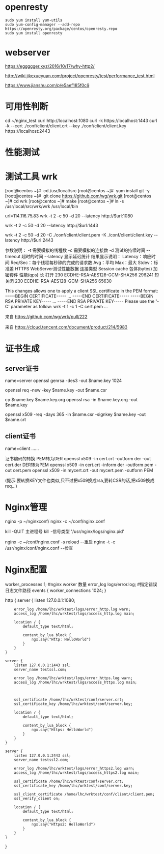 # openresty

	sudo yum install yum-utils
    sudo yum-config-manager --add-repo https://openresty.org/package/centos/openresty.repo
    sudo yum install openresty

# webserver

https://eggggger.xyz/2016/10/17/why-http2/

http://wiki.jikexueyuan.com/project/openresty/test/performance_test.html

https://www.jianshu.com/p/e5aef185f0c6

# 可用性判断
cd ~/nginx_test
curl http://localhost:1080
curl -k https://localhost:1443
curl -k --cert ./conf/client/client.crt --key ./conf/client/client.key https://localhost:2443

# 性能测试

# 测试工具 wrk

[root@centos ~]#  cd /usr/local/src
[root@centos ~]#  yum install git -y
[root@centos ~]#  git clone https://github.com/wg/wrk.git
[root@centos ~]# cd wrk
[root@centos ~]# make
[root@centos ~]# ln -s /usr/local/src/wrk/wrk /usr/local/bin

url=114.116.75.83
wrk -t 2 -c 50 -d 20 --latency http://$url:1080

wrk -t 2 -c 50 -d 20 --latency http://$url:1443

wrk -t 2 -c 50 -d 20 -C ./conf/client/client.pem -K ./conf/client/client.key --latency http://$url:2443

参数说明：
-t 需要模拟的线程数
-c 需要模拟的连接数
-d 测试的持续时间
--timeout 超时的时间
--latency 显示延迟统计
结果显示说明：
Latency：响应时间
Req/Sec：每个线程每秒钟的完成的请求数
Avg：平均
Max：最大
Stdev：标准差
HTTPS WebServer测试性能数据
连接类型	Session cache	包体(bytes)	加密套件	性能(qps)
长	打开	230	ECDHE-RSA-AES128-GCM-SHA256	296241
短	关闭	230	ECDHE-RSA-AES128-GCM-SHA256	65630


This changes allows one to apply a client SSL certificate in the PEM format:
-----BEGIN CERTIFICATE-----
...
-----END CERTIFICATE-----
-----BEGIN RSA PRIVATE KEY-----
...
-----END RSA PRIVATE KEY-----
Please use the '-C' parameter as follow:
wrk -t 1 -c 1 -C cert.pem ...

来自 <https://github.com/wg/wrk/pull/222> 

来自 <https://cloud.tencent.com/document/product/214/5983> 


# 证书生成
## server证书
name=server
openssl genrsa -des3 -out $name.key 1024

openssl req -new -key $name.key -out $name.csr 

cp $name.key $name.key.org
openssl rsa -in $name.key.org -out $name.key

openssl x509 -req -days 365 -in $name.csr -signkey $name.key -out $name.crt
## client证书
name=client
……

证书编码的转换
PEM转为DER openssl x509 -in cert.crt -outform der -out cert.der
DER转为PEM openssl x509 -in cert.crt -inform der -outform pem -out cert.pem
openssl x509 -in mycert.crt -out mycert.pem -outform PEM

(提示:要转换KEY文件也类似,只不过把x509换成rsa,要转CSR的话,把x509换成req...)


# Nginx管理

nginx -p ~/nginxconf/
nginx -c ~/conf/nginx.conf

kill -QUIT 主进程号
kill -信号类型 '/usr/nginx/logs/nginx.pid'

nginx -c ~/conf/nginx.conf -s reload  --重启
nginx -t -c /usr/nginx/conf/nginx.conf --检查

# Nginx配置

worker_processes  1;        #nginx worker 数量
error_log logs/error.log;   #指定错误日志文件路径
events {
    worker_connections 1024;
}

http {
    server {
        listen 127.0.0.1:1080;

        error_log /home/lhc/wrktest/logs/error_http.log warn;
        access_log /home/lhc/wrktest/logs/access_http.log main;

        location / {
            default_type text/html;

            content_by_lua_block {
                ngx.say("Http: HelloWorld")
            }
        }
    }

	server {
		listen 127.0.0.1:1443 ssl;
		server_name testssl.com;

        error_log /home/lhc/wrktest/logs/error_https.log warn;
        access_log /home/lhc/wrktest/logs/access_https.log main;



		ssl_certificate /home/lhc/wrktest/conf/server.crt;
		ssl_certificate_key /home/lhc/wrktest/conf/server.key;

        location / {
            default_type text/html;

            content_by_lua_block {
                ngx.say("Https: HelloWorld")
            }
        }
	}

    server {
        listen 127.0.0.1:2443 ssl;
        server_name testssl2.com;

        error_log /home/lhc/wrktest/logs/error_https2.log warn;
        access_log /home/lhc/wrktest/logs/access_https2.log main;

        ssl_certificate /home/lhc/wrktest/conf/server.crt;
        ssl_certificate_key /home/lhc/wrktest/conf/server.key;

        ssl_client_certificate /home/lhc/wrktest/conf/client/client.pem;
        ssl_verify_client on;

        location / {
            default_type text/html;

            content_by_lua_block {
                ngx.say("Https2: HelloWorld")
            }
        }
    }    
}
